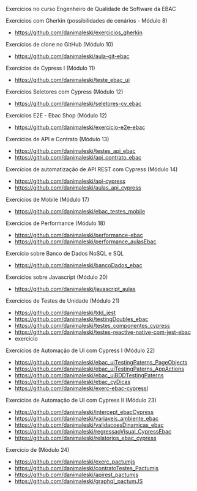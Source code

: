 Exercícios no curso Engenheiro de Qualidade de Software da EBAC


Exercícios com Gherkin (possibilidades de cenários - Módulo 8)
* https://github.com/danimaleski/exercicios_gherkin

Exercícios de clone no GitHub (Módulo 10)
* https://github.com/danimaleski/aula-git-ebac

Exercícios de Cypress I (Módulo 11)
* https://github.com/danimaleski/teste_ebac_ui

Exercícios Seletores com Cypress (Módulo 12)
* https://github.com/danimaleski/seletores-cy_ebac

Exercícios E2E - Ebac Shop (Módulo 12)
* https://github.com/danimaleski/exercicio-e2e-ebac

Exercícios de API e Contrato (Módulo 13)
* https://github.com/danimaleski/testes_api_ebac
* https://github.com/danimaleski/api_contrato_ebac

Exercícios de automatização de API REST com Cypress (Módulo 14)
* https://github.com/danimaleski/api-cypress
* https://github.com/danimaleski/aulas_api_cypress

Exercícios de Mobile (Módulo 17)
* https://github.com/danimaleski/ebac_testes_mobile

Exercícios de Performance (Módulo 18)
* https://github.com/danimaleski/performance-ebac
* https://github.com/danimaleski/performance_aulasEbac

Exercício sobre Banco de Dados NoSQL e SQL
* https://github.com/danimaleski/bancoDados_ebac

Exercícios sobre Javascript (Módulo 20)
* https://github.com/danimaleski/javascript_aulas

Exercícios de Testes de Unidade (Módulo 21)
* https://github.com/danimaleski/tdd_jest
* https://github.com/danimaleski/testingDoubles_ebac
* https://github.com/danimaleski/testes_componentes_cypress
* https://github.com/danimaleski/testes-reactive-native-com-jest-ebac
* exercicio

Exercícios de Automação de UI com Cypress I (Módulo 22)
* https://github.com/danimaleski/ebac_uiTestingPaterns_PageObjects
* https://github.com/danimaleski/ebac_uiTestingPaterns_AppActions
* https://github.com/danimaleski/ebac_uiBDDTestingPaterns
* https://github.com/danimaleski/ebac_cyDicas
* https://github.com/danimaleski/exerc-ebac-cypressI

Exercícios de Automação de UI com Cypress II (Módulo 23)
* https://github.com/danimaleski/intercept_ebacCypress
* https://github.com/danimaleski/variaveis_ambiente_ebac
* https://github.com/danimaleski/validacoesDinamicas_ebac
* https://github.com/danimaleski/regressaoVisual_CypressEbac
* https://github.com/danimaleski/relatorios_ebac_cypress

Exercício de (Módulo 24)
* https://github.com/danimaleski/exerc_pactumjs
* https://github.com/danimaleski/contratoTestes_Pactumjs
* https://github.com/danimaleski/apirest_pactumjs
* https://github.com/danimaleski/graphql_pactumJS
